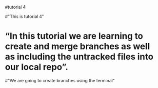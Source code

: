 #tutorial 4

#"This is tutorial 4"

# “In this tutorial we are learning to create and merge branches as well as including the untracked files into our local repo”.

#“We are going to create branches using the terminal”
